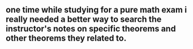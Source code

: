 ## one time while studying for a pure math exam i really needed a better way to search the instructor's notes on specific theorems and other theorems they related to.
